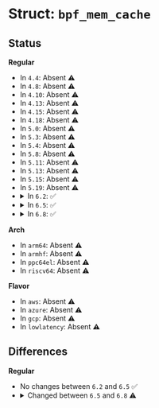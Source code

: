 # Struct: <code>bpf_mem_cache</code>

## Status
<b>Regular</b>
<ul>
<li>
In <code>4.4</code>: Absent ⚠️
</li>
<li>
In <code>4.8</code>: Absent ⚠️
</li>
<li>
In <code>4.10</code>: Absent ⚠️
</li>
<li>
In <code>4.13</code>: Absent ⚠️
</li>
<li>
In <code>4.15</code>: Absent ⚠️
</li>
<li>
In <code>4.18</code>: Absent ⚠️
</li>
<li>
In <code>5.0</code>: Absent ⚠️
</li>
<li>
In <code>5.3</code>: Absent ⚠️
</li>
<li>
In <code>5.4</code>: Absent ⚠️
</li>
<li>
In <code>5.8</code>: Absent ⚠️
</li>
<li>
In <code>5.11</code>: Absent ⚠️
</li>
<li>
In <code>5.13</code>: Absent ⚠️
</li>
<li>
In <code>5.15</code>: Absent ⚠️
</li>
<li>
In <code>5.19</code>: Absent ⚠️
</li>
<li>
<details>
<summary>In <code>6.2</code>: ✅</summary>

```c
struct bpf_mem_cache {
    struct llist_head free_llist;
    local_t active;
    struct llist_head free_llist_extra;
    struct irq_work refill_work;
    struct obj_cgroup *objcg;
    int unit_size;
    int free_cnt;
    int low_watermark;
    int high_watermark;
    int batch;
    int percpu_size;
    struct callback_head rcu;
    struct llist_head free_by_rcu;
    struct llist_head waiting_for_gp;
    atomic_t call_rcu_in_progress;
};
```
</details>
</li>
<li>
<details>
<summary>In <code>6.5</code>: ✅</summary>

```c
struct bpf_mem_cache {
    struct llist_head free_llist;
    local_t active;
    struct llist_head free_llist_extra;
    struct irq_work refill_work;
    struct obj_cgroup *objcg;
    int unit_size;
    int free_cnt;
    int low_watermark;
    int high_watermark;
    int batch;
    int percpu_size;
    struct callback_head rcu;
    struct llist_head free_by_rcu;
    struct llist_head waiting_for_gp;
    atomic_t call_rcu_in_progress;
};
```
</details>
</li>
<li>
<details>
<summary>In <code>6.8</code>: ✅</summary>

```c
struct bpf_mem_cache {
    struct llist_head free_llist;
    local_t active;
    struct llist_head free_llist_extra;
    struct irq_work refill_work;
    struct obj_cgroup *objcg;
    int unit_size;
    int free_cnt;
    int low_watermark;
    int high_watermark;
    int batch;
    int percpu_size;
    bool draining;
    struct bpf_mem_cache *tgt;
    struct llist_head free_by_rcu;
    struct llist_node *free_by_rcu_tail;
    struct llist_head waiting_for_gp;
    struct llist_node *waiting_for_gp_tail;
    struct callback_head rcu;
    atomic_t call_rcu_in_progress;
    struct llist_head free_llist_extra_rcu;
    struct llist_head free_by_rcu_ttrace;
    struct llist_head waiting_for_gp_ttrace;
    struct callback_head rcu_ttrace;
    atomic_t call_rcu_ttrace_in_progress;
};
```
</details>
</li>
</ul>
<b>Arch</b>
<ul>
<li>
In <code>arm64</code>: Absent ⚠️
</li>
<li>
In <code>armhf</code>: Absent ⚠️
</li>
<li>
In <code>ppc64el</code>: Absent ⚠️
</li>
<li>
In <code>riscv64</code>: Absent ⚠️
</li>
</ul>
<b>Flavor</b>
<ul>
<li>
In <code>aws</code>: Absent ⚠️
</li>
<li>
In <code>azure</code>: Absent ⚠️
</li>
<li>
In <code>gcp</code>: Absent ⚠️
</li>
<li>
In <code>lowlatency</code>: Absent ⚠️
</li>
</ul>

## Differences
<b>Regular</b>
<ul>
<li>
No changes between <code>6.2</code> and <code>6.5</code> ✅
</li>
<li>
<details>
<summary>Changed between <code>6.5</code> and <code>6.8</code> ⚠️</summary>
<ul>
<li>
<b>Field added. </b>
<code>bool draining</code>
</li>
<li>
<b>Field added. </b>
<code>struct bpf_mem_cache *tgt</code>
</li>
<li>
<b>Field added. </b>
<code>struct llist_node *free_by_rcu_tail</code>
</li>
<li>
<b>Field added. </b>
<code>struct llist_node *waiting_for_gp_tail</code>
</li>
<li>
<b>Field added. </b>
<code>struct llist_head free_llist_extra_rcu</code>
</li>
<li>
<b>Field added. </b>
<code>struct llist_head free_by_rcu_ttrace</code>
</li>
<li>
<b>Field added. </b>
<code>struct llist_head waiting_for_gp_ttrace</code>
</li>
<li>
<b>Field added. </b>
<code>struct callback_head rcu_ttrace</code>
</li>
<li>
<b>Field added. </b>
<code>atomic_t call_rcu_ttrace_in_progress</code>
</li>
</ul>
</details>
</li>
</ul>
